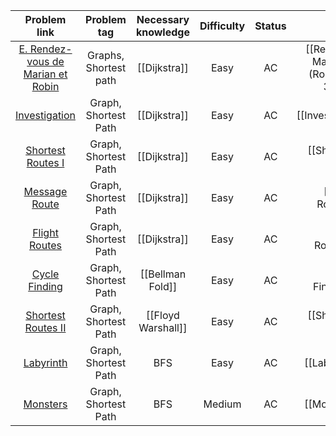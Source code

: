 |                                     Problem link                                      |      Problem tag      | Necessary knowledge | Difficulty | Status |                            Solution                            |
| :-----------------------------------------------------------------------------------: | :-------------------: | :-----------------: | :--------: | :----: | :------------------------------------------------------------: |
| [E. Rendez-vous de Marian et Robin](https://codeforces.com/problemset/problem/2014/E) | Graphs, Shortest path |    [[Dijkstra]]     |    Easy    |   AC   | [[Rendez-vous de Marian et Robin (Round 974 (Div. 3))\|Solve]] |
|                [Investigation](https://cses.fi/problemset/task/1202/)                 | Graph, Shortest Path  |    [[Dijkstra]]     |    Easy    |   AC   |                    [[Investigation\|Solve]]                    |
|              [Shortest Routes I](https://cses.fi/problemset/task/1671/)               | Graph, Shortest Path  |    [[Dijkstra]]     |    Easy    |   AC   |                  [[Shortest Routes I\|Solve]]                  |
|                [Message Route](https://cses.fi/problemset/task/1667/)                 | Graph, Shortest Path  |    [[Dijkstra]]     |    Easy    |   AC   |                    [[Message Route\|Solve]]                    |
|                [Flight Routes](https://cses.fi/problemset/task/1196/)                 | Graph, Shortest Path  |    [[Dijkstra]]     |    Easy    |   AC   |                    [[Flight Routes\|Solve]]                    |
|                [Cycle Finding](https://cses.fi/problemset/task/1197/)                 | Graph, Shortest Path  |  [[Bellman Fold]]   |    Easy    |   AC   |                    [[Cycle Finding\|Solve]]                    |
|                                [Shortest Routes II]()                                 | Graph, Shortest Path  | [[Floyd Warshall]]  |    Easy    |   AC   |                 [[Shortest Routes II\|Solve]]                  |
|                  [Labyrinth](https://cses.fi/problemset/task/1193/)                   | Graph, Shortest Path  |         BFS         |    Easy    |   AC   |                      [[Labyrinth\|Solve]]                      |
|                   [Monsters](https://cses.fi/problemset/task/1194/)                   | Graph, Shortest Path  |         BFS         |   Medium   |   AC   |                      [[Monsters\|Solve]]                       |
